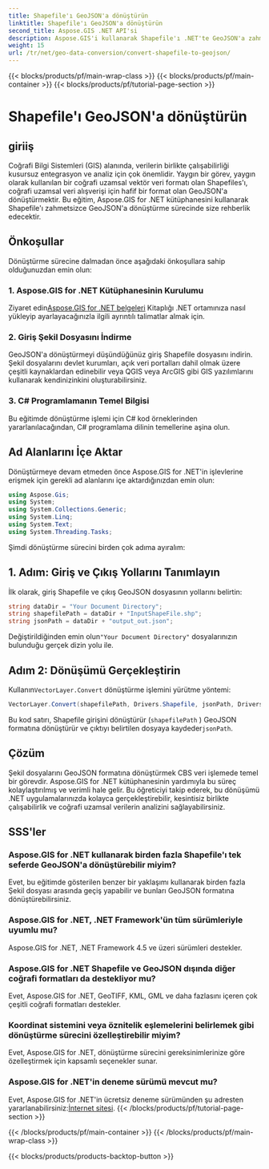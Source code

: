 ```yaml
---
title: Shapefile'ı GeoJSON'a dönüştürün
linktitle: Shapefile'ı GeoJSON'a dönüştürün
second_title: Aspose.GIS .NET API'si
description: Aspose.GIS'i kullanarak Shapefile'ı .NET'te GeoJSON'a zahmetsizce nasıl dönüştürebileceğinizi öğrenin. Sorunsuz veri birlikte çalışabilirliği için adım adım kılavuzumuzu izleyin.
weight: 15
url: /tr/net/geo-data-conversion/convert-shapefile-to-geojson/
---
```


{{< blocks/products/pf/main-wrap-class >}}
{{< blocks/products/pf/main-container >}}
{{< blocks/products/pf/tutorial-page-section >}}

# Shapefile'ı GeoJSON'a dönüştürün

## giriiş
Coğrafi Bilgi Sistemleri (GIS) alanında, verilerin birlikte çalışabilirliği kusursuz entegrasyon ve analiz için çok önemlidir. Yaygın bir görev, yaygın olarak kullanılan bir coğrafi uzamsal vektör veri formatı olan Shapefiles'ı, coğrafi uzamsal veri alışverişi için hafif bir format olan GeoJSON'a dönüştürmektir. Bu eğitim, Aspose.GIS for .NET kütüphanesini kullanarak Shapefile'ı zahmetsizce GeoJSON'a dönüştürme sürecinde size rehberlik edecektir.
## Önkoşullar
Dönüştürme sürecine dalmadan önce aşağıdaki önkoşullara sahip olduğunuzdan emin olun:
### 1. Aspose.GIS for .NET Kütüphanesinin Kurulumu
 Ziyaret edin[Aspose.GIS for .NET belgeleri](https://reference.aspose.com/gis/net/) Kitaplığı .NET ortamınıza nasıl yükleyip ayarlayacağınızla ilgili ayrıntılı talimatlar almak için.
### 2. Giriş Şekil Dosyasını İndirme
GeoJSON'a dönüştürmeyi düşündüğünüz giriş Shapefile dosyasını indirin. Şekil dosyalarını devlet kurumları, açık veri portalları dahil olmak üzere çeşitli kaynaklardan edinebilir veya QGIS veya ArcGIS gibi GIS yazılımlarını kullanarak kendinizinkini oluşturabilirsiniz.
### 3. C# Programlamanın Temel Bilgisi
Bu eğitimde dönüştürme işlemi için C# kod örneklerinden yararlanılacağından, C# programlama dilinin temellerine aşina olun.

## Ad Alanlarını İçe Aktar
Dönüştürmeye devam etmeden önce Aspose.GIS for .NET'in işlevlerine erişmek için gerekli ad alanlarını içe aktardığınızdan emin olun:
```csharp
using Aspose.Gis;
using System;
using System.Collections.Generic;
using System.Linq;
using System.Text;
using System.Threading.Tasks;
```

Şimdi dönüştürme sürecini birden çok adıma ayıralım:
## 1. Adım: Giriş ve Çıkış Yollarını Tanımlayın
İlk olarak, giriş Shapefile ve çıkış GeoJSON dosyasının yollarını belirtin:
```csharp
string dataDir = "Your Document Directory";
string shapefilePath = dataDir + "InputShapeFile.shp";
string jsonPath = dataDir + "output_out.json";
```
 Değiştirildiğinden emin olun`"Your Document Directory"` dosyalarınızın bulunduğu gerçek dizin yolu ile.
## Adım 2: Dönüşümü Gerçekleştirin
 Kullanın`VectorLayer.Convert` dönüştürme işlemini yürütme yöntemi:
```csharp
VectorLayer.Convert(shapefilePath, Drivers.Shapefile, jsonPath, Drivers.GeoJson);
```
Bu kod satırı, Shapefile girişini dönüştürür (`shapefilePath` ) GeoJSON formatına dönüştürür ve çıktıyı belirtilen dosyaya kaydeder`jsonPath`.

## Çözüm
Şekil dosyalarını GeoJSON formatına dönüştürmek CBS veri işlemede temel bir görevdir. Aspose.GIS for .NET kütüphanesinin yardımıyla bu süreç kolaylaştırılmış ve verimli hale gelir. Bu öğreticiyi takip ederek, bu dönüşümü .NET uygulamalarınızda kolayca gerçekleştirebilir, kesintisiz birlikte çalışabilirlik ve coğrafi uzamsal verilerin analizini sağlayabilirsiniz.
## SSS'ler
### Aspose.GIS for .NET kullanarak birden fazla Shapefile'ı tek seferde GeoJSON'a dönüştürebilir miyim?
Evet, bu eğitimde gösterilen benzer bir yaklaşımı kullanarak birden fazla Şekil dosyası arasında geçiş yapabilir ve bunları GeoJSON formatına dönüştürebilirsiniz.
### Aspose.GIS for .NET, .NET Framework'ün tüm sürümleriyle uyumlu mu?
Aspose.GIS for .NET, .NET Framework 4.5 ve üzeri sürümleri destekler.
### Aspose.GIS for .NET Shapefile ve GeoJSON dışında diğer coğrafi formatları da destekliyor mu?
Evet, Aspose.GIS for .NET, GeoTIFF, KML, GML ve daha fazlasını içeren çok çeşitli coğrafi formatları destekler.
### Koordinat sistemini veya öznitelik eşlemelerini belirlemek gibi dönüştürme sürecini özelleştirebilir miyim?
Evet, Aspose.GIS for .NET, dönüştürme sürecini gereksinimlerinize göre özelleştirmek için kapsamlı seçenekler sunar.
### Aspose.GIS for .NET'in deneme sürümü mevcut mu?
 Evet, Aspose.GIS for .NET'in ücretsiz deneme sürümünden şu adresten yararlanabilirsiniz:[İnternet sitesi](https://releases.aspose.com/).
{{< /blocks/products/pf/tutorial-page-section >}}

{{< /blocks/products/pf/main-container >}}
{{< /blocks/products/pf/main-wrap-class >}}

{{< blocks/products/products-backtop-button >}}
